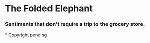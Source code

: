 # The Folded Elephant
### Sentiments that don't require a trip to the grocery store. 

\* Copyright pending